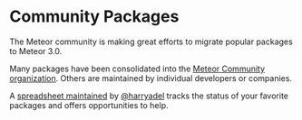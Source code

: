 

[//]: # (Do not edit this file by hand.)

[//]: # (This is a generated file.)

[//]: # (If you want to change something in this file)

[//]: # (go to meteor/docs/generators/packages-listing)

# Community Packages

The Meteor community is making great efforts to migrate popular packages to Meteor 3.0.

Many packages have been consolidated into the [Meteor Community organization](https://github.com/Meteor-Community-Packages). Others are maintained by individual developers or companies.

A [spreadsheet maintained](https://docs.google.com/spreadsheets/u/0/d/1JbUZmJab3owZ9LV71Ubto32YX_QWQljRypJTOQupxL8/htmlview) by [@harryadel](https://github.com/harryadel) tracks the status of your favorite packages and offers opportunities to help.

